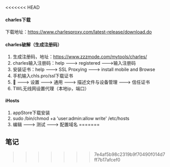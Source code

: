<<<<<<< HEAD
#### charles下载

下载地址：https://www.charlesproxy.com/latest-release/download.do

#### charles破解（生成注册码）

1. 生成注册码，地址：https://www.zzzmode.com/mytools/charles/
2. charles输入注册码：help ---> registered --->输入注册码
3. 安装证书：help ---> SSL Proxying ---> install mobile and Browse
4. 手机输入chls.pro/ssl下载证书
5.  ---> 设置 ---> 通用 ---> 描述文件与设备管理 ---> 信任证书
6. TWL无线网设置代理（本地ip，端口）



#### iHosts

1. appStore下载安装
2. sudo /bin/chmod +a 'user:admin:allow write' /etc/hosts
3. 编辑 ---> 测试 ---> 配置域名
=======
## 笔记
>>>>>>> 7e4af5b98c2319b9f70490f014d7ff7b17afcef0

